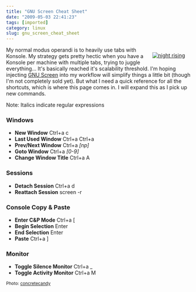 ```yaml
---
title: "GNU Screen Cheat Sheet"
date: "2009-05-03 22:41:23"
tags: [imported]
category: linux
slug: gnu_screen_cheat_sheet
---
```


<div style="margin: 15px; float: right"><a href="http://www.flickr.com/photos/63987143@N00/136624928/" title="night rising" target="_blank"><img src="http://farm1.static.flickr.com/53/136624928_291b73cbe8_m.jpg" alt="night rising" border="0" /></a></div>

My normal modus operandi is to heavily use tabs with Konsole. My strategy gets
pretty hectic when you have a Konsole per machine with multiple tabs, trying to
juggle everything... It's basically reached it's scalability threshold. I'm
hoping injecting <a href="http://www.gnu.org/software/screen/screen.html">GNU
Screen</a> into my workflow will simplify things a little bit (though I'm not
completely sold yet). But what I need a quick reference for all the shortcuts,
which is where this page comes in. I will expand this as I pick up new commands.

Note: Italics indicate regular expressions

<h3>Windows</h3>

* <strong>New Window</strong> Ctrl+a c
* <strong>Last Used Window</strong> Ctrl+a Ctrl+a
* <strong>Prev/Next Window</strong> Ctrl+a <em>[np]</em>
* <strong>Goto Window</strong> Ctrl+a <em>[0-9]</em>
* <strong>Change Window Title</strong> Ctrl+a A

<h3>Sessions</h3>

* <strong>Detach Session</strong> Ctrl+a d
* <strong>Reattach Session</strong> screen -r

<h3>Console Copy & Paste</h3>

* <strong>Enter C&P Mode</strong> Ctrl+a [
* <strong>Begin Selection</strong> Enter
* <strong>End Selection</strong> Enter
* <strong>Paste</strong> Ctrl+a ]

<h3>Monitor</h3>

* <strong>Toggle Silence Monitor</strong> Ctrl+a \_
* <strong>Toggle Activity Monitor</strong> Ctrl+a M

<small>Photo:
<a href="http://www.flickr.com/photos/63987143@N00/136624928/" title="concretecandy" target="_blank">concretecandy</a></small>
